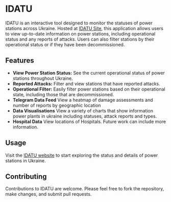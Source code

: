 # IDATU

IDATU is an interactive tool designed to monitor the statuses of power stations across Ukraine. Hosted at [IDATU Site](https://mango-glacier-041212603.5.azurestaticapps.net/), this application allows users to view up-to-date information on power stations, including operational status and any reports of attacks. Users can also filter stations by their operational status or if they have been decommissioned.

## Features

- **View Power Station Status:** See the current operational status of power stations throughout Ukraine.
- **Reported Attacks:** Filter and view stations that have reported attacks.
- **Operational Filter:** Easily filter power stations based on their operational state, including those that are decommissioned.
- **Telegram Data Feed** View a heatmap of damage assessments and number of reports by geographic location
- **Data Visualisations** View a variety of charts that show information power plants in ukraine including statuses, attack reports and types.
- **Hospital Data** View locations of Hospitals. Future work can include more information. 

## Usage

Visit the [IDATU website](https://mango-glacier-041212603.5.azurestaticapps.net/) to start exploring the status and details of power stations in Ukraine.

## Contributing

Contributions to IDATU are welcome. Please feel free to fork the repository, make changes, and submit pull requests.

